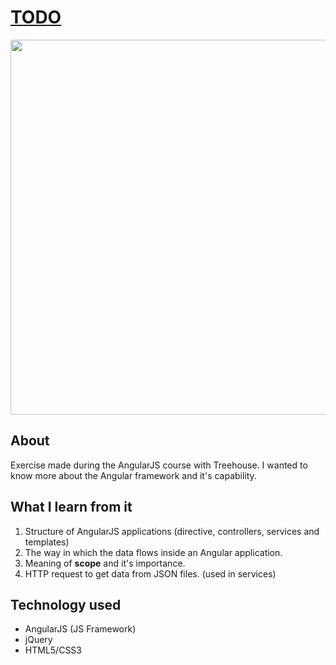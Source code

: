 # [TODO](http://agenda.bitballoon.com/)

<img src="http://i.imgur.com/alWazZF.jpg" width=600px />

## About

Exercise made during the AngularJS course with Treehouse.
I wanted to know more about the Angular framework and it's capability.

## What I learn from it

1. Structure of AngularJS applications (directive, controllers, services and templates)
2. The way in which the data flows inside an Angular application.
3. Meaning of <strong>scope</strong> and it's importance.
4. HTTP request to get data from JSON files. (used in services)

## Technology used

- AngularJS (JS Framework)
- jQuery
- HTML5/CSS3
